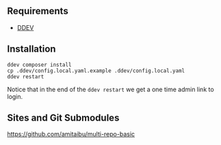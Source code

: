 ## Requirements

* [DDEV](https://ddev.readthedocs.io/en/stable/)

## Installation

    ddev composer install
    cp .ddev/config.local.yaml.example .ddev/config.local.yaml
    ddev restart

Notice that in the end of the `ddev restart` we get a one time admin link to login.

## Sites and Git Submodules

https://github.com/amitaibu/multi-repo-basic

